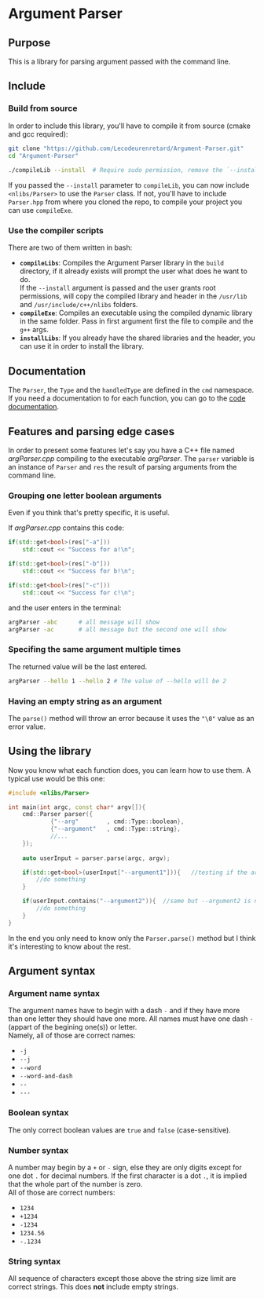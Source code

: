 # Argument Parser
## Purpose
This is a library for parsing argument passed with the command line.

## Include
### Build from source
In order to include this library, you'll have to compile it from source (cmake and gcc required):
```bash
git clone "https://github.com/Lecodeurenretard/Argument-Parser.git"
cd "Argument-Parser"
 
./compileLib --install	# Require sudo permission, remove the `--install` argument if you don't have them
```

If you passed the `--install` parameter to `compileLib`, you can now include `<nlibs/Parser>` to use the `Parser` class. 
If not, you'll have to include `Parser.hpp` from where you cloned the repo, to compile your project you can use `compileExe`.

### Use the compiler scripts
There are two of them written in bash:
+ **`compileLibs`**: Compiles the Argument Parser library in the `build` directory, if it already exists will prompt the user what does he want to do.  
If the `--install` argument is passed and the user grants root permissions, will copy the compiled library and header in the `/usr/lib` and `/usr/include/c++/nlibs` folders.
+ **`compileExe`**: Compiles an executable using the compiled dynamic library in the same folder. Pass in first argument first the file to compile and the `g++` args.
+  **`installLibs`**: If you already have the shared libraries and the header, you can use it in order to install the library.

## Documentation
The `Parser`, the `Type` and the `handledType` are defined in the `cmd` namespace.  
If you need a documentation to for each function, you can go to the [code documentation](documentation.md).


## Features and parsing edge cases
In order to present some features let's say you have a C++ file named _argParser.cpp_ compiling to the executable _argParser_. The `parser` variable is an instance of `Parser` and `res` the result of parsing arguments from the command line.

### Grouping one letter boolean arguments
Even if you think that's pretty specific, it is useful.

If _argParser.cpp_ contains this code:
```C++
if(std::get<bool>(res["-a"]))
	std::cout << "Success for a!\n";

if(std::get<bool>(res["-b"]))
	std::cout << "Success for b!\n";

if(std::get<bool>(res["-c"]))
	std::cout << "Success for c!\n";
```

and the user enters in the terminal:
```bash
argParser -abc		# all message will show
argParser -ac		# all message but the second one will show
```

### Specifing the same argument multiple times
The returned value will be the last entered.
```bash
argParser --hello 1 --hello 2 # The value of --hello will be 2
```

### Having an empty string as an argument
The `parse()` method will throw an error because it uses the `"\0"` value as an error value.

## Using the library
Now you know what each function does, you can learn how to use them. A typical use would be this one:
```C++
#include <nlibs/Parser>

int main(int argc, const char* argv[]){
	cmd::Parser parser({
			{"--arg"		, cmd::Type::boolean},
			{"--argument"	, cmd::Type::string},
			//...
	});
	
	auto userInput = parser.parse(argc, argv);

	if(std::get<bool>(userInput["--argument1"])){	//testing if the argument was entered
		//do something
	}

	if(userInput.contains("--argument2")){	//same but --argument2 is not a boolean
		//do something
	}
}
```
In the end you only need to know only the `Parser.parse()` method but I think it's interesting to know about the rest.

## Argument syntax
### Argument name syntax
The argument names have to begin with a dash `-` and if they have more than one letter they should have one more. All names must have one dash `-` (appart of the begining one(s)) or letter.  
Namely, all of those are correct names:
+ `-j`
+ `--j`
+ `--word`
+ `--word-and-dash`
+ `--`
+ `---`

### Boolean syntax
The only correct boolean values are `true` and `false` (case-sensitive).

### Number syntax
A number may begin by a `+` or `-` sign, else they are only digits except for one dot `.` for decimal numbers. If the first character is a dot `.`, it is implied that the whole part of the number is zero.  
All of those are correct numbers:
+ `1234`
+ `+1234`
+ `-1234`
+ `1234.56`
+ `-.1234`

### String syntax
All sequence of characters except those above the string size limit are correct strings. This does **not** include empty strings.